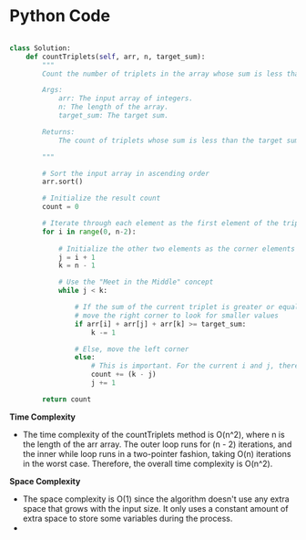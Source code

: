 # Python Code

```python

class Solution:
    def countTriplets(self, arr, n, target_sum):
        """
        Count the number of triplets in the array whose sum is less than the target sum.

        Args:
            arr: The input array of integers.
            n: The length of the array.
            target_sum: The target sum.

        Returns:
            The count of triplets whose sum is less than the target sum.

        """

        # Sort the input array in ascending order
        arr.sort()

        # Initialize the result count
        count = 0

        # Iterate through each element as the first element of the triplet
        for i in range(0, n-2):
            
            # Initialize the other two elements as the corner elements of the subarray arr[j+1..k]
            j = i + 1
            k = n - 1

            # Use the "Meet in the Middle" concept
            while j < k:

                # If the sum of the current triplet is greater or equal to the target sum,
                # move the right corner to look for smaller values
                if arr[i] + arr[j] + arr[k] >= target_sum:
                    k -= 1

                # Else, move the left corner
                else:
                    # This is important. For the current i and j, there can be a total of (k - j) third elements.
                    count += (k - j)
                    j += 1

        return count


```

**Time Complexity**
- The time complexity of the countTriplets method is O(n^2), where n is the length of the arr array. The outer loop runs for (n - 2) iterations, and the inner while loop runs in a two-pointer fashion, taking O(n) iterations in the worst case. Therefore, the overall time complexity is O(n^2).

**Space Complexity**
- The space complexity is O(1) since the algorithm doesn't use any extra space that grows with the input size. It only uses a constant amount of extra space to store some variables during the process.
-
